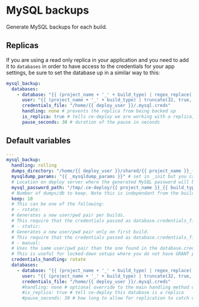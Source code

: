 # MySQL backups
Generate MySQL backups for each build.

## Replicas
If you are using a read only replica in your application and you need to add it to `databases` in order to have access to the credentials for your app settings, be sure to set the database up in a similar way to this:

```yaml
mysql_backup:
  databases:
    - database: "{{ (project_name + '_' + build_type) | regex_replace('-', '_') }}"
      user: "{{ (project_name + '_' + build_type) | truncate(32, true, '', 0) }}"
      credentials_file: "/home/{{ deploy_user }}/.mysql.creds"
      handling: none # prevents the replica from being backed up
      is_replica: true # tells ce-deploy we are working with a replica, so it will implement a pause
      pause_seconds: 30 # duration of the pause in seconds
```

<!--ROLEVARS-->
## Default variables
```yaml
---
mysql_backup:
  handling: rolling
  dumps_directory: "/home/{{ deploy_user }}/shared/{{ project_name }}_{{ build_type }}/db_backups/mysql/build"
  mysqldump_params: "{{ _mysqldump_params }}" # set in _init but you can override here
  # Location on deploy server where the generated MySQL password will be stashed - should be temporary storage
  mysql_password_path: "/tmp/.ce-deploy/{{ project_name }}_{{ build_type }}_{{ build_number }}"
  # Number of dumps/db to keep. Note this is independant from the build codebases.
  keep: 10
  # This can be one of the following:
  # - rotate:
  # Generates a new user/pwd pair per builds.
  # This require that the credentials passed as database.credentials_file have GRANT permissions.
  # - static:
  # Generates a new user/pwd pair only on first build.
  # This require that the credentials passed as database.credentials_file have GRANT permissions.
  # - manual:
  # Uses the same user/pwd pair than the one found in the database.credentials_file.
  # This is useful for locked-down setups where you do not have GRANT permissions.
  credentials_handling: rotate
  databases:
    - database: "{{ (project_name + '_' + build_type) | regex_replace('-', '_') }}" # avoid hyphens in MySQL database names
      user: "{{ (project_name + '_' + build_type) | truncate(32, true, '', 0) }}" # 32 char limit
      credentials_file: "/home/{{ deploy_user }}/.mysql.creds"
      #handling: none # optional override to the main handling method on a per database basis - must be 'none' for replicas
      #is_replica: true # tell ce-deploy this database is a replica
      #pause_seconds: 30 # how long to allow for replication to catch up, required if 'is_replica' is set to 'true'

```

<!--ENDROLEVARS-->

<!--TOC-->
<!--ENDTOC-->
